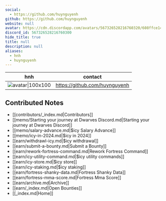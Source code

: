 ```yaml
---
social: 
  - https://github.com/huynguyenh
github: https://github.com/huynguyenh
website: null
avatar: https://cdn.discordapp.com/avatars/567326528216760320/608ffce140ad8830f6e2308763c7a127
discord_id: 567326528216760300
hide_title: true
title: null
description: null
aliases: 
  - hnh
  - huynguyenh
---
```

<div class="profile"/>

| hnh                                                                                                        | contact                       |
| ---------------------------------------------------------------------------------------------------------- | ----------------------------- |
| ![avatar\|100x100](https://cdn.discordapp.com/avatars/567326528216760320/608ffce140ad8830f6e2308763c7a127) | https://github.com/huynguyenh |

## Contributed Notes

- [[contributors/_index.md|Contributors]]
- [[memo/Starting your journey at Dwarves Discord.md|Starting your journey at Dwarves Discord]]
- [[memo/salary-advance.md|$icy Salary Advance]]
- [[memo/icy-in-2024.md|$icy in 2024]]
- [[earn/withdrawl-icy.md|$icy withdrawal]]
- [[earn/submit-a-bounty.md|Submit a Bounty]]
- [[earn/rework-fortress-command.md|Rework Fortress Command]]
- [[earn/icy-utility-command.md|$icy utility commands]]
- [[earn/icy-store.md|$icy store]]
- [[earn/icy-staking.md|$icy staking]]
- [[earn/fortress-shanky-data.md|Fortress Shanky Data]]
- [[earn/fortress-mma-score.md|Fortress Mma Score]]
- [[earn/archive.md|Archive]]
- [[earn/_index.md|Open Bounties]]
- [[_index.md|Home]]